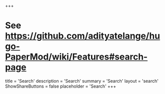 +++
# See https://github.com/adityatelange/hugo-PaperMod/wiki/Features#search-page
title = 'Search'
description = 'Search'
summary = 'Search'
layout = 'search'
ShowShareButtons = false
placeholder = 'Search'
+++
